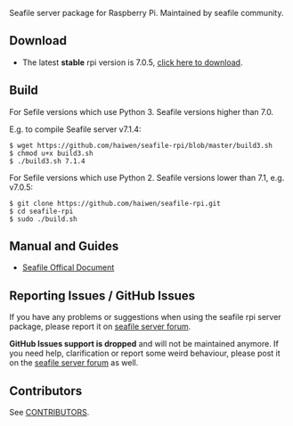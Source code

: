 Seafile server package for Raspberry Pi. Maintained by seafile community.

## Download

- The latest **stable** rpi version is 7.0.5, [click here to download](https://github.com/haiwen/seafile-rpi/releases/download/v7.0.5/seafile-server_7.0.5_stable_pi.tar.gz).

## Build
For Sefile versions which use Python 3. Seafile versions higher than 7.0.

E.g. to compile Seafile server v7.1.4:
```
$ wget https://github.com/haiwen/seafile-rpi/blob/master/build3.sh
$ chmod u+x build3.sh
$ ./build3.sh 7.1.4
```

For Sefile versions which use Python 2. Seafile versions lower than 7.1, e.g. v7.0.5:
```
$ git clone https://github.com/haiwen/seafile-rpi.git
$ cd seafile-rpi
$ sudo ./build.sh
```

## Manual and Guides

- [Seafile Offical Document](http://manual.seafile.com/deploy/using_sqlite.html)

## Reporting Issues / GitHub Issues

If you have any problems or suggestions when using the seafile rpi server package, please report it on [seafile server forum](https://forum.seafile.com/). 

**GitHub Issues support is dropped** and will not  be maintained anymore. If you need help, clarification or report some weird behaviour, please post it on the [seafile server forum](https://forum.seafile.com/) as well.

## Contributors

See [CONTRIBUTORS](CONTRIBUTORS).

